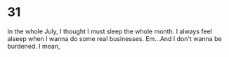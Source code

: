 # 31
In the whole July, I thought I must sleep the whole month.
I always feel alseep when I wanna do some real businesses.
Em...And I don't wanna be burdened. I mean, 